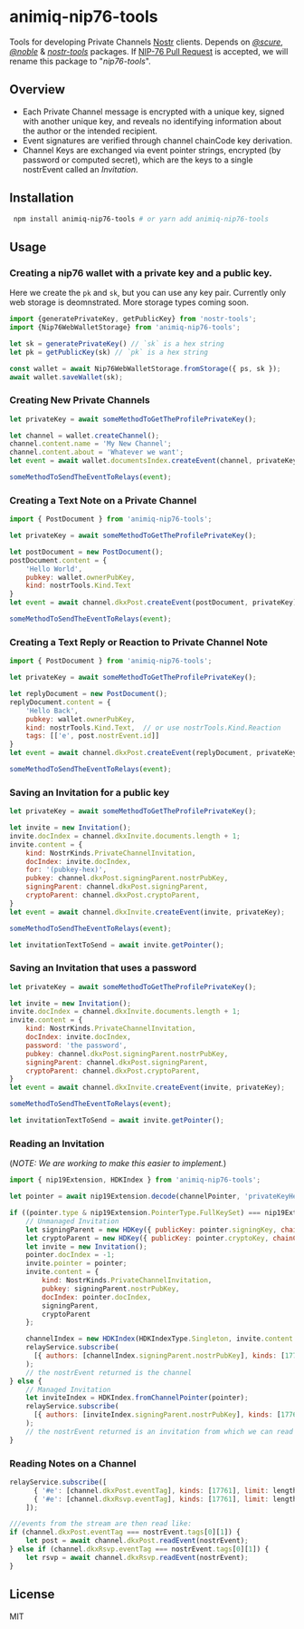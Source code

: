 # animiq-nip76-tools
Tools for developing Private Channels [Nostr](https://github.com/fiatjaf/nostr) clients. Depends on [_@scure_](https://github.com/paulmillr/scure-base), [_@noble_](https://github.com/paulmillr/noble-hashes) & [_nostr-tools_](https://github.com/nbd-wtf/nostr-tools) packages.  If [NIP-76 Pull Request](https://github.com/nostr-protocol/nips/pull/413) is accepted, we will rename this package to "_nip76-tools_".

## Overview
- Each Private Channel message is encrypted with a unique key, signed with another unique key, and reveals no identifying information about the author or the intended recipient.
- Event signatures are verified through channel chainCode key derivation.
- Channel Keys are exchanged via event pointer strings, encrypted (by password or computed secret), which are the keys to a single nostrEvent called an _Invitation_.

## Installation

```bash
 npm install animiq-nip76-tools # or yarn add animiq-nip76-tools
```


## Usage

### Creating a nip76 wallet with a private key and a public key.   
Here we create the `pk` and `sk`, but you can use any key pair.   Currently only web storage is deomnstrated.  More storage types coming soon.

```js
import {generatePrivateKey, getPublicKey} from 'nostr-tools';
import {Nip76WebWalletStorage} from 'animiq-nip76-tools';

let sk = generatePrivateKey() // `sk` is a hex string
let pk = getPublicKey(sk) // `pk` is a hex string

const wallet = await Nip76WebWalletStorage.fromStorage({ ps, sk });
await wallet.saveWallet(sk);
```

### Creating New Private Channels

```js
let privateKey = await someMethodToGetTheProfilePrivateKey();

let channel = wallet.createChannel();
channel.content.name = 'My New Channel';
channel.content.about = 'Whatever we want';
let event = await wallet.documentsIndex.createEvent(channel, privateKey);

someMethodToSendTheEventToRelays(event);

```

### Creating a Text Note on a Private Channel

```js
import { PostDocument } from 'animiq-nip76-tools';

let privateKey = await someMethodToGetTheProfilePrivateKey();

let postDocument = new PostDocument();
postDocument.content = {
    'Hello World',
    pubkey: wallet.ownerPubKey,
    kind: nostrTools.Kind.Text
}
let event = await channel.dkxPost.createEvent(postDocument, privateKey);

someMethodToSendTheEventToRelays(event);
```

### Creating a Text Reply or Reaction to Private Channel Note

```js
import { PostDocument } from 'animiq-nip76-tools';

let privateKey = await someMethodToGetTheProfilePrivateKey();

let replyDocument = new PostDocument();
replyDocument.content = {
    'Hello Back',
    pubkey: wallet.ownerPubKey,
    kind: nostrTools.Kind.Text,  // or use nostrTools.Kind.Reaction
    tags: [['e', post.nostrEvent.id]]
}
let event = await channel.dkxPost.createEvent(replyDocument, privateKey);

someMethodToSendTheEventToRelays(event);
```

### Saving an Invitation for a public key

```js
let privateKey = await someMethodToGetTheProfilePrivateKey();

let invite = new Invitation();
invite.docIndex = channel.dkxInvite.documents.length + 1;
invite.content = {
    kind: NostrKinds.PrivateChannelInvitation,
    docIndex: invite.docIndex,
    for: '(pubkey-hex)',
    pubkey: channel.dkxPost.signingParent.nostrPubKey,
    signingParent: channel.dkxPost.signingParent,
    cryptoParent: channel.dkxPost.cryptoParent,
}
let event = await channel.dkxInvite.createEvent(invite, privateKey);

someMethodToSendTheEventToRelays(event);

let invitationTextToSend = await invite.getPointer();
```

### Saving an Invitation that uses a password

```js
let privateKey = await someMethodToGetTheProfilePrivateKey();

let invite = new Invitation();
invite.docIndex = channel.dkxInvite.documents.length + 1;
invite.content = {
    kind: NostrKinds.PrivateChannelInvitation,
    docIndex: invite.docIndex,
    password: 'the password',
    pubkey: channel.dkxPost.signingParent.nostrPubKey,
    signingParent: channel.dkxPost.signingParent,
    cryptoParent: channel.dkxPost.cryptoParent,
}
let event = await channel.dkxInvite.createEvent(invite, privateKey);

someMethodToSendTheEventToRelays(event);

let invitationTextToSend = await invite.getPointer();
```
### Reading an Invitation
(_NOTE: We are working to make this easier to implement._)

```js
import { nip19Extension, HDKIndex } from 'animiq-nip76-tools';

let pointer = await nip19Extension.decode(channelPointer, 'privateKeyHexOrPassword').data;

if ((pointer.type & nip19Extension.PointerType.FullKeySet) === nip19Extension.PointerType.FullKeySet) {
    // Unmanaged Invitation
    let signingParent = new HDKey({ publicKey: pointer.signingKey, chainCode: pointer.signingChain, version: Versions.nip76API1 });
    let cryptoParent = new HDKey({ publicKey: pointer.cryptoKey, chainCode: pointer.cryptoChain, version: Versions.nip76API1 });
    let invite = new Invitation();
    pointer.docIndex = -1;
    invite.pointer = pointer;
    invite.content = {
        kind: NostrKinds.PrivateChannelInvitation,
        pubkey: signingParent.nostrPubKey,
        docIndex: pointer.docIndex,
        signingParent,
        cryptoParent
    };

    channelIndex = new HDKIndex(HDKIndexType.Singleton, invite.content.signingParent!, invite.content.cryptoParent!);
    relayService.subscribe(
      [{ authors: [channelIndex.signingParent.nostrPubKey], kinds: [17761], limit: 1 }]
    );
    // the nostrEvent returned is the channel
} else {
    // Managed Invitation
    let inviteIndex = HDKIndex.fromChannelPointer(pointer);
    relayService.subscribe(
      [{ authors: [inviteIndex.signingParent.nostrPubKey], kinds: [17761], limit: 1 }]
    );
    // the nostrEvent returned is an invitation from which we can read the channel
}
```

### Reading Notes on a Channel
```js
relayService.subscribe([
      { '#e': [channel.dkxPost.eventTag], kinds: [17761], limit: length },
      { '#e': [channel.dkxRsvp.eventTag], kinds: [17761], limit: length },
    ]);

///events from the stream are then read like:
if (channel.dkxPost.eventTag === nostrEvent.tags[0][1]) {
    let post = await channel.dkxPost.readEvent(nostrEvent);
} else if (channel.dkxRsvp.eventTag === nostrEvent.tags[0][1]) {
    let rsvp = await channel.dkxRsvp.readEvent(nostrEvent);
}
```

## License

MIT
